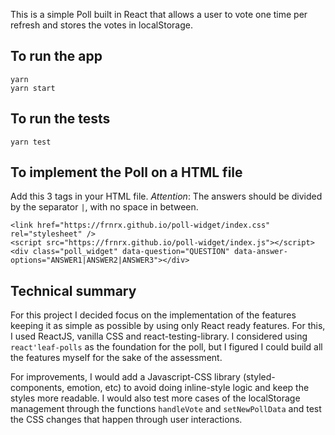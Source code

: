 This is a simple Poll built in React that allows a user to vote one time per refresh and stores the votes in localStorage.

## To run the app
```
yarn
yarn start
```

## To run the tests

`yarn test`

## To implement the Poll on a HTML file

Add this 3 tags in your HTML file.
_Attention_: The answers should be divided by the separator `|`, with no space in between.

```
<link href="https://frnrx.github.io/poll-widget/index.css" rel="stylesheet" />
<script src="https://frnrx.github.io/poll-widget/index.js"></script>
<div class="poll_widget" data-question="QUESTION" data-answer-options="ANSWER1|ANSWER2|ANSWER3"></div>
```

## Technical summary

For this project I decided focus on the implementation of the features keeping it as simple as possible by using only React ready features. For this, I used ReactJS, vanilla CSS and react-testing-library. I considered using `react'leaf-polls` as the foundation for the poll, but I figured I could build all the features myself for the sake of the assessment.

For improvements, I would add a Javascript-CSS library (styled-components, emotion, etc) to avoid doing inline-style logic and keep the styles more readable. I would also test more cases of the localStorage management through the functions `handleVote` and `setNewPollData` and test the CSS changes that happen through user interactions.
